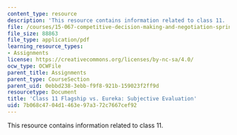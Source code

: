 ```yaml
---
content_type: resource
description: 'This resource contains information related to class 11. '
file: /courses/15-067-competitive-decision-making-and-negotiation-spring-2011/7b068c4704d1463e97a372c7667cef92_MIT15_067S11_Cl11_F_E_S_E.pdf
file_size: 88863
file_type: application/pdf
learning_resource_types:
- Assignments
license: https://creativecommons.org/licenses/by-nc-sa/4.0/
ocw_type: OCWFile
parent_title: Assignments
parent_type: CourseSection
parent_uid: 0ebbd238-3ebb-f9f8-921b-159023f2ff9d
resourcetype: Document
title: 'Class 11 Flagship vs. Eureka: Subjective Evaluation'
uid: 7b068c47-04d1-463e-97a3-72c7667cef92
---
```

This resource contains information related to class 11. 
